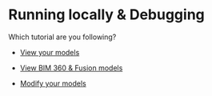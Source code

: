 # Running locally & Debugging

Which tutorial are you following?

- [View your models](environment/rundebug/2legged.md)


- [View BIM 360 & Fusion models](environment/rundebug/3legged.md)


- [Modify your models](environment/rundebug/2legged_da.md)